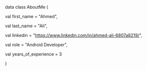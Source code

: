 data class AboutMe (

  val first_name = "Ahmed",
  
  val last_name = "Ali",
  
  val linkedin = "https://www.linkedin.com/in/ahmed-ali-6807a8219/",
  
  val role = "Android Developer",
  
  val years_of_experience = 3
  
  )
